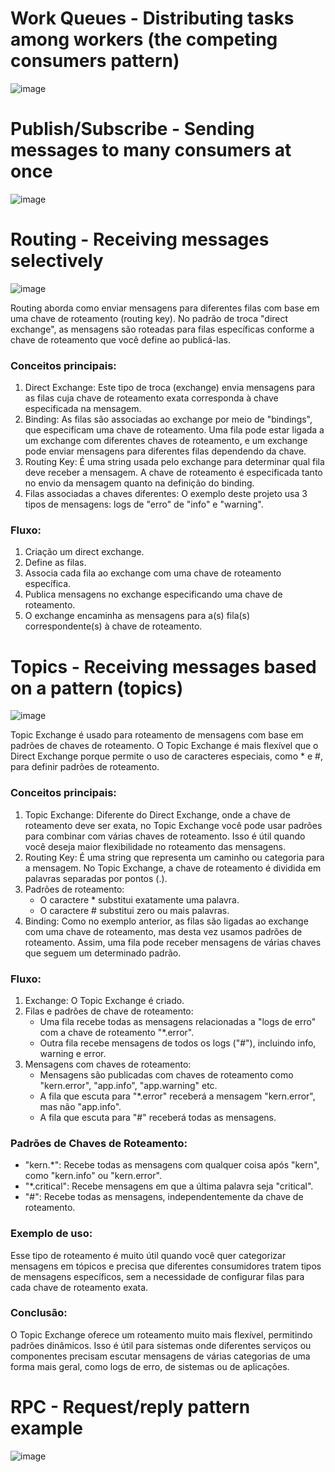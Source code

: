 # Work Queues - Distributing tasks among workers (the competing consumers pattern)

![image](https://github.com/user-attachments/assets/057c6d12-19f3-4377-8950-581637b08fef)

# Publish/Subscribe - Sending messages to many consumers at once

![image](https://github.com/user-attachments/assets/dfdfccb8-f329-46c7-9316-49198a85cecd)

# Routing - Receiving messages selectively

![image](https://github.com/user-attachments/assets/ca6b6220-5c0c-4142-a01e-5e1e88e553b5)

Routing aborda como enviar mensagens para diferentes filas com base em uma chave de roteamento (routing key).
No padrão de troca "direct exchange", as mensagens são roteadas para filas específicas conforme a chave de roteamento que você define ao publicá-las.

### Conceitos principais:
1. Direct Exchange:
   Este tipo de troca (exchange) envia mensagens para as filas cuja chave de roteamento exata corresponda à chave especificada na mensagem.
2. Binding:
   As filas são associadas ao exchange por meio de "bindings", que especificam uma chave de roteamento.
   Uma fila pode estar ligada a um exchange com diferentes chaves de roteamento, e um exchange pode enviar mensagens para diferentes filas dependendo da chave.
3. Routing Key:
   É uma string usada pelo exchange para determinar qual fila deve receber a mensagem.
   A chave de roteamento é especificada tanto no envio da mensagem quanto na definição do binding.
4. Filas associadas a chaves diferentes:
   O exemplo deste projeto usa 3 tipos de mensagens: logs de "erro" de "info" e "warning".
### Fluxo:
1. Criação um direct exchange.
2. Define as filas.
3. Associa cada fila ao exchange com uma chave de roteamento específica.
4. Publica mensagens no exchange especificando uma chave de roteamento.
5. O exchange encaminha as mensagens para a(s) fila(s) correspondente(s) à chave de roteamento.

# Topics - Receiving messages based on a pattern (topics)

![image](https://github.com/user-attachments/assets/ca94cfcd-d251-446f-a28f-aa1d0ba7decd)

Topic Exchange é usado para roteamento de mensagens com base em padrões de chaves de roteamento. O Topic Exchange é mais flexível que o Direct Exchange porque permite o uso de caracteres especiais, como * e #, para definir padrões de roteamento.

### Conceitos principais:

1. Topic Exchange:
   Diferente do Direct Exchange, onde a chave de roteamento deve ser exata, no Topic Exchange você pode usar padrões para combinar com várias chaves de roteamento. Isso é útil quando você deseja maior flexibilidade no roteamento das mensagens.
2. Routing Key:
   É uma string que representa um caminho ou categoria para a mensagem. No Topic Exchange, a chave de roteamento é dividida em palavras separadas por pontos (.).
3. Padrões de roteamento:
   * O caractere * substitui exatamente uma palavra.
   * O caractere # substitui zero ou mais palavras.
4. Binding:
   Como no exemplo anterior, as filas são ligadas ao exchange com uma chave de roteamento, mas desta vez usamos padrões de roteamento. Assim, uma fila pode receber mensagens de várias chaves que seguem um determinado padrão.

### Fluxo:
1. Exchange: O Topic Exchange é criado.
2. Filas e padrões de chave de roteamento:
   * Uma fila recebe todas as mensagens relacionadas a "logs de erro" com a chave de roteamento "*.error".
   * Outra fila recebe mensagens de todos os logs ("#"), incluindo info, warning e error.
3. Mensagens com chaves de roteamento:
   * Mensagens são publicadas com chaves de roteamento como "kern.error", "app.info", "app.warning" etc.
   * A fila que escuta para "*.error" receberá a mensagem "kern.error", mas não "app.info".
   * A fila que escuta para "#" receberá todas as mensagens.
### Padrões de Chaves de Roteamento:
   * "kern.*": Recebe todas as mensagens com qualquer coisa após "kern", como "kern.info" ou "kern.error".
   * "*.critical": Recebe mensagens em que a última palavra seja "critical".
   * "#": Recebe todas as mensagens, independentemente da chave de roteamento.
### Exemplo de uso:
Esse tipo de roteamento é muito útil quando você quer categorizar mensagens em tópicos e precisa que diferentes consumidores tratem tipos de mensagens específicos, sem a necessidade de configurar filas para cada chave de roteamento exata.

### Conclusão:
O Topic Exchange oferece um roteamento muito mais flexível, permitindo padrões dinâmicos. Isso é útil para sistemas onde diferentes serviços ou componentes precisam escutar mensagens de várias categorias de uma forma mais geral, como logs de erro, de sistemas ou de aplicações.

# RPC - Request/reply pattern example

![image](https://github.com/user-attachments/assets/72e2dfe7-4240-4d62-bebf-5ee9139ac84f)






